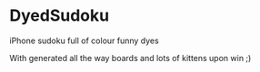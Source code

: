 DyedSudoku
==========

iPhone sudoku full of colour funny dyes

With generated all the way boards and lots of kittens upon win ;)